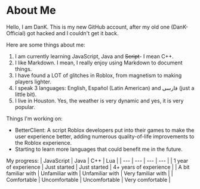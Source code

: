 # About Me
Hello, I am DanK. This is my new GitHub account, after my old one (DanK-Official) got hacked and I couldn't get it back.

Here are some things about me:
1. I am currently learning JavaScript, Java and <s>Script</s>- I mean C++.
2. I like Markdown. I mean, I really enjoy using Markdown to document things.
3. I have found a LOT of glitches in Roblox, from magnetism to making players lighter.
4. I speak 3 languages: English, Español (Latin American) and فارسی (just a little bit).
5. I live in Houston. Yes, the weather is very dynamic and yes, it is very popular.

Things I'm working on:
-  BetterClient: A script Roblox developers put into their games to make the user experience better, adding numerous quality-of-life improvements to the Roblox experience.
-  Starting to learn more languages that could benefit me in the future.

My progress:
| JavaScript   | Java   | C++   | Lua   |
| --- | --- | --- | --- |
| 1 year of experience  | Just started  | Just started  | 4+ years of experience   |
| A bit familiar with  | Unfamiliar with  | Unfamiliar with  | Very familiar with   |
| Comfortable   | Uncomfortable   | Uncomfortable   | Very comfortable   |
